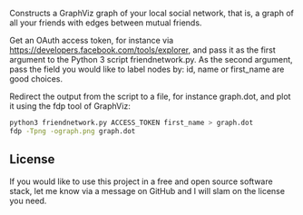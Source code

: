 Constructs a GraphViz graph of your local social network, that is, a graph of
all your friends with edges between mutual friends.

Get an OAuth access token, for instance via
https://developers.facebook.com/tools/explorer, and pass it as the first
argument to the Python 3 script friendnetwork.py. As the second argument, pass
the field you would like to label nodes by: id, name or first_name are good
choices.

Redirect the output from the script to a file, for instance graph.dot, and plot
it using the fdp tool of GraphViz:

```sh
python3 friendnetwork.py ACCESS_TOKEN first_name > graph.dot
fdp -Tpng -ograph.png graph.dot
```

License
-------

If you would like to use this project in a free and open source software stack,
let me know via a message on GitHub and I will slam on the license you need.

